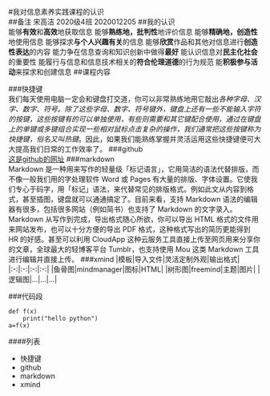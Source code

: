 #我对信息素养实践课程的认识  
##备注 宋高洁 2020级4班 2020012205
##我的认识  
能够**有效**和**高效**地获取信息
能够**熟练地，批判性**地评价信息
能够**精确地，创造性**地使用信息
能够探求**与个人兴趣有关**的信息
能够**欣赏**作品和其他对信息进行**创造性表达**的内容
能力争在信息查询和知识创新中做得**最好**
能认识信息对**民主化社会**的重要性
能履行与信息和信息技术相关的**符合伦理道德**的行为规范
能**积极参与活动**来探求和创建信息
##课程内容  

###快捷键  
我们每天使用电脑一定会和键盘打交道，你可以非常熟练地用它敲出*各种字母、汉字、数字、符号。*除了这些字母、数字、符号键外，键盘上还有一些不能输入字符的按键，这些按键有的可以单独使用，有些则需要和其它键配合使用，通过在键盘上的单键或多键组合实现一些相对鼠标点击复杂的操作，我们通常把这些按键称为快捷键，俗名又叫*热键*。因此，如果我们能熟练掌握并灵活运用这些快捷键便可大大提高我们日常的工作效率了。
###github  
[这是github的网址](https://github.com/)
###markdown  
Markdown 是一种用来写作的轻量级「标记语言」，它用简洁的语法代替排版，而不像一般我们用的字处理软件 Word 或 Pages 有大量的排版、字体设置。它使我们专心于码字，用「标记」语法，来代替常见的排版格式。例如此文从内容到格式，甚至插图，键盘就可以通通搞定了。目前来看，支持 Markdown 语法的编辑器有很多，包括很多网站（例如简书）也支持了 Markdown 的文字录入。Markdown 从写作到完成，导出格式随心所欲，你可以导出 HTML 格式的文件用来网站发布，也可以十分方便的导出 PDF 格式，这种格式写出的简历更能得到 HR 的好感。甚至可以利用 CloudApp 这种云服务工具直接上传至网页用来分享你的文章，全球最大的轻博客平台 Tumblr，也支持使用 Mou 这类 Markdown 工具进行编辑并直接上传。
###xmind
|模板|导入文件|灵活定制外观|输出格式|
|:-:|:-:|:-:|:-:|
|鱼骨图|mindmanager|图标|HTML|
|树形图|freemind|主题|图片|
|逻辑图|...|...|...|

###代码段  
```
def f(x)
	print("hello python")
a=f(x)
```
####列表
- 快捷键 
- github 
- markdown
- xmind


